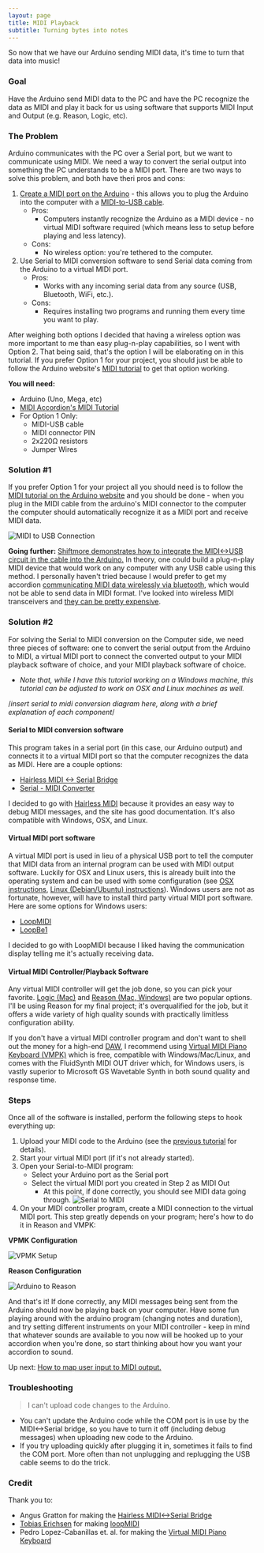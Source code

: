 ```yaml
---
layout: page
title: MIDI Playback
subtitle: Turning bytes into notes
---
```


So now that we have our Arduino sending MIDI data, it's time to turn that data into music!

### Goal

Have the Arduino send MIDI data to the PC and have the PC recognize the data as MIDI and play it back for us using software that supports MIDI Input and Output (e.g. Reason, Logic, etc).

### The Problem

Arduino communicates with the PC over a Serial port, but we want to communicate using MIDI.  We need a way to convert the serial output into something the PC understands to be a MIDI port.  There are two ways to solve this problem, and both have theri pros and cons:

1. [Create a MIDI port on the Arduino](https://www.arduino.cc/en/Tutorial/Midi) - this allows you to plug the Arduino into the computer with a [MIDI-to-USB cable](https://www.amazon.com/USB-MIDI-Converter-Keyboard-Window/dp/B0047AVN3M).
    - Pros:
	    - Computers instantly recognize the Arduino as a MIDI device - no virtual MIDI software required (which means less to setup before playing and less latency).
	- Cons:
	    - No wireless option: you're tethered to the computer.
2. Use Serial to MIDI conversion software to send Serial data coming from the Arduino to a virtual MIDI port.
    - Pros:
	    - Works with any incoming serial data from any source (USB, Bluetooth, WiFi, etc.).
	- Cons:
	    - Requires installing two programs and running them every time you want to play.

After weighing both options I decided that having a wireless option was more important to me than easy plug-n-play capabilities, so I went with Option 2.  That being said, that's the option I will be elaborating on in this tutorial.  If you prefer Option 1 for your project, you should just be able to follow the Arduino website's [MIDI tutorial](https://www.arduino.cc/en/Tutorial/Midi) to get that option working.

**You will need:**

- Arduino (Uno, Mega, etc)
- [MIDI Accordion's MIDI Tutorial](https://github.com/bvavra/MIDI_Accordion/tree/master/Prototypes/MIDI_Tutorial)
- For Option 1 Only:
    - MIDI-USB cable
    - MIDI connector PIN
    - 2x220Ω resistors
    - Jumper Wires

### Solution #1

If you prefer Option 1 for your project all you should need is to follow the [MIDI tutorial on the Arduino website](https://www.arduino.cc/en/Tutorial/Midi) and you should be done - when you plug in the MIDI cable from the arduino's MIDI connector to the computer the computer should automatically recognize it as a MIDI port and receive MIDI data.

![MIDI to USB Connection](https://raw.githubusercontent.com/bvavra/MIDI_Accordion/gh-pages/img/midi/midi_to_usb_connection.jpg)

**Going further:** [Shiftmore demonstrates how to integrate the MIDI<->USB circuit in the cable into the Arduino.](http://shiftmore.blogspot.com/2010/01/quick-and-dirty-arduino-midi-over-usb.html)  In theory, one could build a plug-n-play MIDI device that would work on any computer with any USB cable using this method.  I personally haven't tried because I would prefer to get my accordion [communicating MIDI data wirelessly via bluetooth](bluetooth), which would not be able to send data in MIDI format.  I've looked into wireless MIDI transceivers and [they can be pretty expensive](https://www.google.com/webhp?sourceid=chrome-instant&ion=1&espv=2&ie=UTF-8#tbm=shop&q=wireless+midi+to+usb+transceiver).

### Solution #2

For solving the Serial to MIDI conversion on the Computer side, we need three pieces of software: one to convert the serial output from the Arduino to MIDI, a virtual MIDI port to connect the converted output to your MIDI playback software of choice, and your MIDI playback software of choice.  

- *Note that, while I have this tutorial working on a Windows machine, this tutorial can be adjusted to work on OSX and Linux machines as well.*

/*insert serial to midi conversion diagram here, along with a brief explanation of each component*/

#### Serial to MIDI conversion software

This program takes in a serial port (in this case, our Arduino output) and connects it to a virtual MIDI port so that the computer recognizes the data as MIDI.  Here are a couple options:

- [Hairless MIDI <-> Serial Bridge](http://projectgus.github.io/hairless-midiserial/)
- [Serial - MIDI Converter](http://spikenzielabs.com/SpikenzieLabs/Serial_MIDI.html)

I decided to go with [Hairless MIDI](http://projectgus.github.io/hairless-midiserial/) because it provides an easy way to debug MIDI messages, and the site has good documentation.  It's also compatible with Windows, OSX, and Linux.

#### Virtual MIDI port software

A virtual MIDI port is used in lieu of a physical USB port to tell the computer that MIDI data from an internal program can be used with MIDI output software.  Luckily for OSX and Linux users, this is already built into the operating system and can be used with some configuration (see [OSX instructions](http://feelyoursound.com/setup-midi-os-x/), [Linux (Debian/Ubuntu) instructions](https://ubuntuforums.org/showthread.php?t=1445186)).  Windows users are not as fortunate, however, will have to install third party virtual MIDI port software.  Here are some options for Windows users:

- [LoopMIDI](http://www.tobias-erichsen.de/software/loopmidi.html)
- [LoopBe1](http://nerds.de/en/loopbe1.html)

I decided to go with LoopMIDI because I liked having the communication display telling me it's actually receiving data.

#### Virtual MIDI Controller/Playback Software

Any virtual MIDI controller will get the job done, so you can pick your favorite.  [Logic (Mac)](http://www.apple.com/logic-pro/) and [Reason (Mac, Windows)](https://www.propellerheads.se/reason) are two popular options.  I'll be using Reason for my final project; it's overqualified for the job, but it offers a wide variety of high quality sounds with practically limitless configuration ability.

If you don't have a virtual MIDI controller program and don't want to shell out the money for a high-end [DAW](https://en.wikipedia.org/wiki/Digital_audio_workstation), I recommend using [Virtual MIDI Piano Keyboard (VMPK)](http://vmpk.sourceforge.net/) which is free, compatible with Windows/Mac/Linux, and comes with the FluidSynth MIDI OUT driver which, for Windows users, is vastly superior to Microsoft GS Wavetable Synth in both sound quality and response time.

### Steps

Once all of the software is installed, perform the following steps to hook everything up:

1. Upload your MIDI code to the Arduino (see the [previous tutorial](../sending-midi) for details).
2. Start your virtual MIDI port (if it's not already started).
3. Open your Serial-to-MIDI program:
    - Select your Arduino port as the Serial port
    - Select the virtual MIDI port you created in Step 2 as MIDI Out
        - At this point, if done correctly, you should see MIDI data going through. 
![Serial to MIDI](https://raw.githubusercontent.com/bvavra/MIDI_Accordion/gh-pages/img/midi/serial_to_midi.GIF)
4. On your MIDI controller program, create a MIDI connection to the virtual MIDI port.  This step greatly depends on your program; here's how to do it in Reason and VMPK: 

**VPMK Configuration**

![VPMK Setup](https://raw.githubusercontent.com/bvavra/MIDI_Accordion/gh-pages/img/midi/vmpk_2.JPG)

**Reason Configuration**

![Arduino to Reason](https://raw.githubusercontent.com/bvavra/MIDI_Accordion/gh-pages/img/midi/arduino_to_reason.GIF)

And that's it!  If done correctly, any MIDI messages being sent from the Arduino should now be playing back on your computer.  Have some fun playing around with the arduino program (changing notes and duration), and try setting different instruments on your MIDI controller - keep in mind that whatever sounds are available to you now will be hooked up to your accordion when you're done, so start thinking about how you want your accordion to sound.

Up next: [How to map user input to MIDI output.](../opto-interruptor)

### Troubleshooting

> I can't upload code changes to the Arduino.

- You can't update the Arduino code while the COM port is in use by the MIDI<->Serial bridge, so you have to turn it off (including debug messages) when uploading new code to the Arduino.
- If you try uploading quickly after plugging it in, sometimes it fails to find the COM port.  More often than not unplugging and replugging the USB cable seems to do the trick.

### Credit

Thank you to:
- Angus Gratton for making the [Hairless MIDI<->Serial Bridge](http://projectgus.github.io/hairless-midiserial/)
- [Tobias Erichsen](http://www.tobias-erichsen.de/) for making [loopMIDI](http://www.tobias-erichsen.de/software/loopmidi.html)
- Pedro Lopez-Cabanillas et. al. for making the [Virtual MIDI Piano Keyboard](http://vmpk.sourceforge.net/)